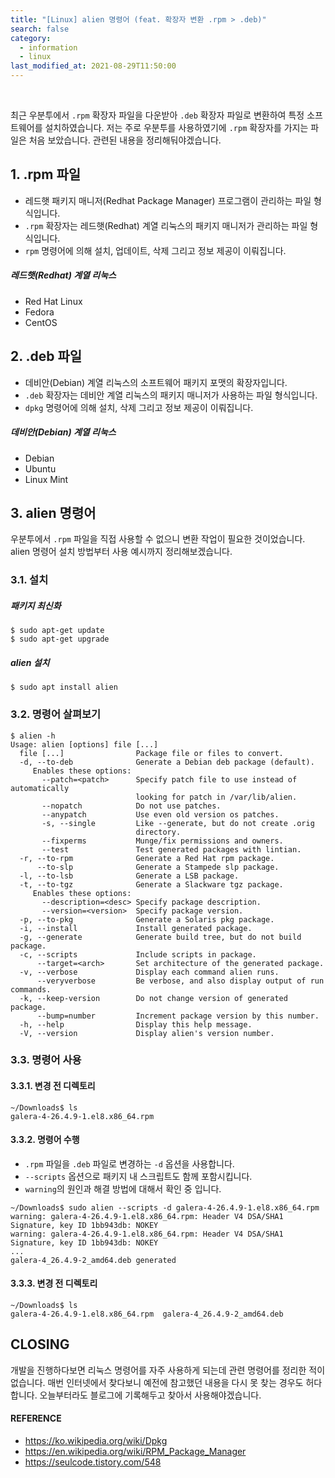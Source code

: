 ```yaml
---
title: "[Linux] alien 명령어 (feat. 확장자 변환 .rpm > .deb)"
search: false
category:
  - information
  - linux
last_modified_at: 2021-08-29T11:50:00
---
```


<br>

최근 우분투에서 `.rpm` 확장자 파일을 다운받아 `.deb` 확장자 파일로 변환하여 특정 소프트웨어를 설치하였습니다. 
저는 주로 우분투를 사용하였기에 `.rpm` 확장자를 가지는 파일은 처음 보았습니다. 
관련된 내용을 정리해둬야겠습니다. 

## 1. .rpm 파일 
- 레드햇 패키지 매니저(Redhat Package Manager) 프로그램이 관리하는 파일 형식입니다.
- `.rpm` 확장자는 레드햇(Redhat) 계열 리눅스의 패키지 매니저가 관리하는 파일 형식입니다.
- `rpm` 명령어에 의해 설치, 업데이트, 삭제 그리고 정보 제공이 이뤄집니다.

##### 레드햇(Redhat) 계열 리눅스
- Red Hat Linux
- Fedora
- CentOS

## 2. .deb 파일
- 데비안(Debian) 계열 리눅스의 소프트웨어 패키지 포맷의 확장자입니다.
- `.deb` 확장자는 데비안 계열 리눅스의 패키지 매니저가 사용하는 파일 형식입니다. 
- `dpkg` 명령어에 의해 설치, 삭제 그리고 정보 제공이 이뤄집니다.

##### 데비안(Debian) 계열 리눅스
- Debian
- Ubuntu
- Linux Mint

## 3. alien 명령어
우분투에서 `.rpm` 파일을 직접 사용할 수 없으니 변환 작업이 필요한 것이었습니다. 
alien 명령어 설치 방법부터 사용 예시까지 정리해보겠습니다.  

### 3.1. 설치

##### 패키지 최신화
```
$ sudo apt-get update
$ sudo apt-get upgrade
```

##### alien 설치
```
$ sudo apt install alien
```

### 3.2. 명령어 살펴보기

```
$ alien -h
Usage: alien [options] file [...]
  file [...]                Package file or files to convert.
  -d, --to-deb              Generate a Debian deb package (default).
     Enables these options:
       --patch=<patch>      Specify patch file to use instead of automatically
                            looking for patch in /var/lib/alien.
       --nopatch	        Do not use patches.
       --anypatch           Use even old version os patches.
       -s, --single         Like --generate, but do not create .orig
                            directory.
       --fixperms           Munge/fix permissions and owners.
       --test               Test generated packages with lintian.
  -r, --to-rpm              Generate a Red Hat rpm package.
      --to-slp              Generate a Stampede slp package.
  -l, --to-lsb              Generate a LSB package.
  -t, --to-tgz              Generate a Slackware tgz package.
     Enables these options:
       --description=<desc> Specify package description.
       --version=<version>  Specify package version.
  -p, --to-pkg              Generate a Solaris pkg package.
  -i, --install             Install generated package.
  -g, --generate            Generate build tree, but do not build package.
  -c, --scripts             Include scripts in package.
      --target=<arch>       Set architecture of the generated package.
  -v, --verbose             Display each command alien runs.
      --veryverbose         Be verbose, and also display output of run commands.
  -k, --keep-version        Do not change version of generated package.
      --bump=number         Increment package version by this number.
  -h, --help                Display this help message.
  -V, --version		        Display alien's version number.
```

### 3.3. 명령어 사용

#### 3.3.1. 변경 전 디렉토리
```
~/Downloads$ ls
galera-4-26.4.9-1.el8.x86_64.rpm
```

#### 3.3.2. 명령어 수행
- `.rpm` 파일을 `.deb` 파일로 변경하는 `-d` 옵션을 사용합니다.
- `--scripts` 옵션으로 패키지 내 스크립트도 함께 포함시킵니다.
- `warning`의 원인과 해결 방법에 대해서 확인 중 입니다.

```
~/Downloads$ sudo alien --scripts -d galera-4-26.4.9-1.el8.x86_64.rpm 
warning: galera-4-26.4.9-1.el8.x86_64.rpm: Header V4 DSA/SHA1 Signature, key ID 1bb943db: NOKEY
warning: galera-4-26.4.9-1.el8.x86_64.rpm: Header V4 DSA/SHA1 Signature, key ID 1bb943db: NOKEY
...
galera-4_26.4.9-2_amd64.deb generated
```

#### 3.3.3. 변경 전 디렉토리
```
~/Downloads$ ls
galera-4-26.4.9-1.el8.x86_64.rpm  galera-4_26.4.9-2_amd64.deb
```

## CLOSING
개발을 진행하다보면 리눅스 명령어를 자주 사용하게 되는데 관련 명령어를 정리한 적이 없습니다. 
매번 인터넷에서 찾다보니 예전에 참고했던 내용을 다시 못 찾는 경우도 허다합니다. 
오늘부터라도 블로그에 기록해두고 찾아서 사용해야겠습니다. 

#### REFERENCE
- <https://ko.wikipedia.org/wiki/Dpkg>
- <https://en.wikipedia.org/wiki/RPM_Package_Manager>
- <https://seulcode.tistory.com/548>